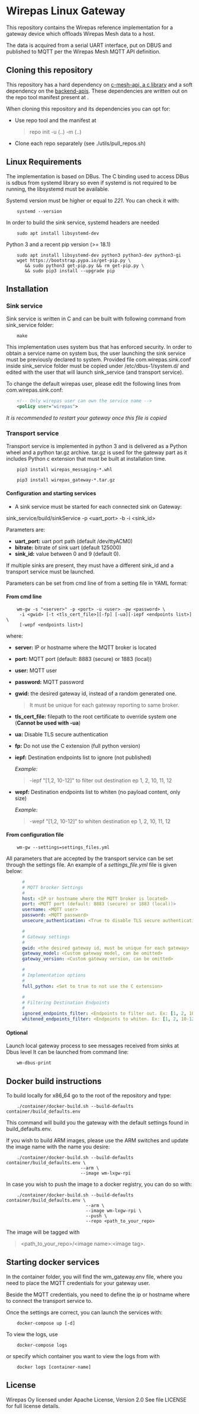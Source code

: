 # Wirepas Linux Gateway

This repository contains the Wirepas reference implementation for a gateway
device which offloads Wirepas Mesh data to a host.

The data is acquired from a serial UART interface, put on DBUS and published
to MQTT per the Wirepas Mesh MQTT API definition.

## Cloning this repository

This repository has a hard dependency on [c-mesh-api, a c library]() and a 
soft dependency on the [backend-apis](). These dependencies are written out 
on the repo tool manifest present at []().

When cloning this repository and its dependencies you can opt for:

-   Use repo tool and the manifest at []()

    > repo init -u (..) -m (..)
    

-   Clone each repo separately (see ./utils/pull_repos.sh)


## Linux Requirements

The implementation is based on DBus. The C binding used to access DBus is sdbus
from systemd library so even if systemd is not required to be running, the
libsystemd must be available.

Systemd version must be higher or equal to *221*. You can check it with:

```shell
    systemd --version
```

In order to build the sink service, systemd headers are needed

```shell
    sudo apt install libsystemd-dev
```

Python 3 and a recent pip version (>= 18.1)

```shell
    sudo apt install libsystemd-dev python3 python3-dev python3-gi
    wget https://bootstrap.pypa.io/get-pip.py \
       && sudo python3 get-pip.py && rm get-pip.py \
       && sudo pip3 install --upgrade pip
```

## Installation

### Sink service

Sink service is written in C and can be built with following command from
sink_service folder:

```shell
    make
```

This implementation uses system bus that has enforced security.
In order to obtain a service name on system bus, the user launching the sink
service must be previously declared to system.
Provided file com.wirepas.sink.conf inside sink_service folder
must be copied under /etc/dbus-1/system.d/ and edited with the user that will
launch sink_service (and transport service).

To change the default wirepas user, please edit the following lines
from com.wirepas.sink.conf:

```xml
    <!-- Only wirepas user can own the service name -->
    <policy user="wirepas">
```

*It is recommended to restart your gateway once this file is copied*

### Transport service

Transport service is implemented in python 3 and
is delivered as a Python wheel and a python tar.gz archive.
tar.gz is used for the gateway part as it includes Python c extension that must
be built at installation time.

```shell
    pip3 install wirepas_messaging-*.whl

    pip3 install wirepas_gateway-*.tar.gz
```

#### Configuration and starting services

- A sink service must be started for each connected sink on Gateway:

sink_service/build/sinkService -p <uart_port> -b <bitrate> -i <sink_id>

Parameters are:

- **uart_port:** uart port path (default /dev/ttyACM0)
- **bitrate:** bitrate of sink uart (default 125000)
- **sink_id:** value between 0 and 9 (default 0).

If multiple sinks are present, they must have a different sink_id and a
transport service must be launched.

Parameters can be set from cmd line of from a setting file in YAML format:

#### From cmd line

```shell
    wm-gw -s "<server>" -p <port> -u <user> -pw <password> \
     -i <gwid> [-t <tls_cert_file>][-fp] [-ua][-iepf <endpoints list>] \
     [-wepf <endpoints list>]
```

where:

-   **server:** IP or hostname where the MQTT broker is located

-   **port:** MQTT port (default: 8883 (secure) or 1883 (local))

-   **user:** MQTT user

-   **password:** MQTT password

-   **gwid:** the desired gateway id, instead of a random generated one.

    > It must be unique for each gateway reporting to same broker.

-   **tls_cert_file:** filepath to the root certificate to override
system one (**Cannot be used with -ua**)

-   **ua:** Disable TLS secure authentication

-   **fp:** Do not use the C extension (full python version)

-   **iepf:** Destination endpoints list to ignore (not published)

    *Example:*

    > -iepf "\[1,2, 10-12\]" to filter out destination ep 1, 2, 10, 11, 12

-   **wepf:** Destination endpoints list to whiten
              (no payload content, only size)

    *Example:*

    > -wepf "\[1,2, 10-12\]" to whiten destination ep 1, 2, 10, 11, 12

#### From configuration file

```shell
    wm-gw --settings=settings_files.yml
```

All parameters that are accepted by the transport service can be set
through the settings file. An example of a *settings_file.yml*
file is given below:

```yaml
      #
      # MQTT brocker Settings
      #
      host: <IP or hostname where the MQTT broker is located>
      port: <MQTT port (default: 8883 (secure) or 1883 (local))>
      username: <MQTT user>
      password: <MQTT password>
      unsecure_authentication: <True to disable TLS secure authentication>

      #
      # Gateway settings
      #
      gwid: <the desired gateway id, must be unique for each gateway>
      gateway_model: <Custom gateway model, can be omitted>
      gateway_version: <Custom gateway version, can be omitted>

      #
      # Implementation options
      #
      full_python: <Set to true to not use the C extension>

      #
      # Filtering Destination Endpoints
      #
      ignored_endpoints_filter: <Endpoints to filter out. Ex: [1, 2, 10-12]>
      whitened_endpoints_filter: <Endpoints to whiten. Ex: [1, 2, 10-12]>
```

#### Optional

Launch local gateway process to see messages received from sinks at Dbus level
It can be launched from command line:

```shell
    wm-dbus-print
```

## Docker build instructions

To build locally for x86_64 go to the root of the repository and type:

```shell
    ./container/docker-build.sh --build-defaults container/build_defaults.env
```

This command will build you the gateway with the default settings found
in build_defaults.env.

If you wish to build ARM images, please use the ARM switches and update
the image name with the name you desire:

```shell
    ./container/docker-build.sh --build-defaults container/build_defaults.env \
                            --arm \
                            --image wm-lxgw-rpi
```

In case you wish to push the image to a docker registry, you can do so with:

```shell
    ./container/docker-build.sh --build-defaults container/build_defaults.env \
                              --arm \
                              --image wm-lxgw-rpi \
                              --push \
                              --repo <path_to_your_repo>
```

The image will be tagged with

> \<path_to_your_repo\>/\<image name\>:\<image tag\>.

## Starting docker services

In the container folder, you will find the wm_gateway.env file, where you
need to place the MQTT credentials for your gateway user.

Beside the MQTT credentials, you need to define the ip or hostname where
to connect the transport service to.

Once the settings are correct, you can launch the services with:

```shell
    docker-compose up [-d]
```

To view the logs, use

```shell
    docker-compose logs
```

or specify which container you want to view the logs from with

```shell
    docker logs [container-name]
```

## License

Wirepas Oy licensed under Apache License, Version 2.0 See file LICENSE for
full license details.
